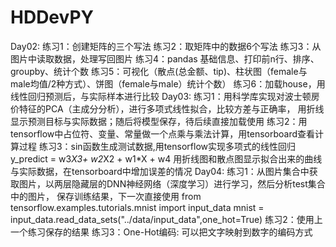 # HDDevPY
Day02:
练习1：创建矩阵的三个写法
练习2：取矩阵中的数据6个写法
练习3：从图片中读取数据，处理写回图片
练习4：pandas 基础信息、打印前n行、排序、groupby、统计个数
练习5：可视化（散点(总金额、tip)、柱状图（female与male均值/2种方式）、饼图（female与male）统计个数）
练习6：加载house，用线性回归预测后，与实际样本进行比较
Day03:
练习1：用科学库实现对波士顿房价特征的PCA（主成分分析），进行多项式线性拟合，比较方差与正确率，
用折线显示预测目标与实际数据；随后将模型保存，待后续直接加载使用
练习2：用tensorflow中占位符、变量、常量做一个点乘与乘法计算，用tensorboard查看计算过程
练习3：sin函数生成测试数据,用tensorflow实现多项式的线性回归  y_predict = w3*X3+ w2*X2 + w1*X + w4
用折线图和散点图显示拟合出来的曲线与实际数据，在tensorboard中增加误差的情况
Day04:
练习1：从图片集合中获取图片，以两层隐藏层的DNN神经网络（深度学习）进行学习，然后分析test集合中的图片，
保存训练结果，下一次直接使用
from tensorflow.examples.tutorials.mnist import input_data
mnist = input_data.read_data_sets("../data/input_data",one_hot=True)
练习2：使用上一个练习保存的结果
练习3：One-Hot编码: 可以把文字映射到数字的编码方式